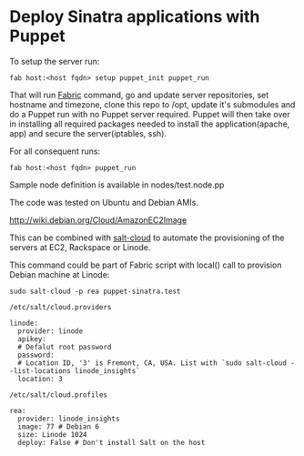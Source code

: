 Deploy Sinatra applications with Puppet
==============

To setup the server run:

    fab host:<host fqdn> setup puppet_init puppet_run
    
That will run [Fabric](http://docs.fabfile.org) command, go and update server repositories, set hostname and timezone, clone this repo to /opt, update it's submodules
and do a Puppet run with no Puppet server required. Puppet will then take over in installing all required packages needed to install
the application(apache, app) and secure the server(iptables, ssh).

For all consequent runs:

    fab host:<host fqdn> puppet_run

Sample node definition is available in nodes/test.node.pp

The code was tested on Ubuntu and Debian AMIs.

http://wiki.debian.org/Cloud/AmazonEC2Image

This can be combined with [salt-cloud](http://salt-cloud.readthedocs.org/en/latest/) to automate the provisioning of the servers at EC2, Rackspace or Linode.

This command could be part of Fabric script with local() call to provision Debian machine at Linode:

    sudo salt-cloud -p rea puppet-sinatra.test

`/etc/salt/cloud.providers`

    linode:
      provider: linode
      apikey:
      # Defalut root password
      password:
      # Location ID, '3' is Fremont, CA, USA. List with `sudo salt-cloud --list-locations linode_insights`
      location: 3
  
`/etc/salt/cloud.profiles`

    rea:
      provider: linode_insights
      image: 77 # Debian 6
      size: Linode 1024
      deploy: False # Don't install Salt on the host
